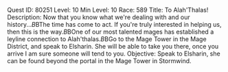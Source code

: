 Quest ID: 80251
Level: 10
Min Level: 10
Race: 589
Title: To Alah'Thalas!
Description: Now that you know what we're dealing with and our history...$B$BThe time has come to act. If you're truly interested in helping us, then this is the way.$B$BOne of our most talented mages has established a leyline connection to Alah'thalas.$B$BGo to the Mage Tower in the Mage District, and speak to Elsharin. She will be able to take you there, once you arrive I am sure someone will tend to you.
Objective: Speak to Elsharin, she can be found beyond the portal in the Mage Tower in Stormwind.
